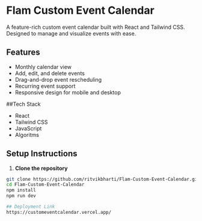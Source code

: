 # Flam Custom Event Calendar

A feature-rich custom event calendar built with React and Tailwind CSS. Designed to manage and visualize events with ease.

## Features

- Monthly calendar view
- Add, edit, and delete events
- Drag-and-drop event rescheduling
- Recurring event support
- Responsive design for mobile and desktop

##Tech Stack

- React
- Tailwind CSS
- JavaScript
- Algoritms


## Setup Instructions

1. **Clone the repository**

```bash
git clone https://github.com/ritvikbharti/Flam-Custom-Event-Calendar.git
cd Flam-Custom-Event-Calendar
npm install
npm run dev

## Deployment Link
https://customeventcalendar.vercel.app/

